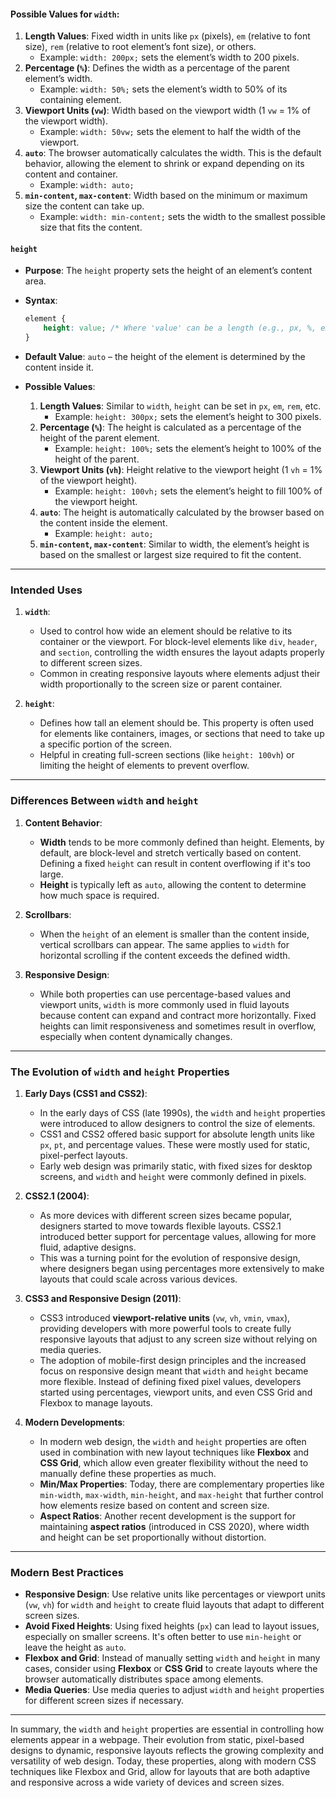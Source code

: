 #### **Possible Values for `width`**:
1. **Length Values**: Fixed width in units like `px` (pixels), `em` (relative to font size), `rem` (relative to root element’s font size), or others.
   - Example: `width: 200px;` sets the element’s width to 200 pixels.
2. **Percentage (`%`)**: Defines the width as a percentage of the parent element’s width.
   - Example: `width: 50%;` sets the element’s width to 50% of its containing element.
3. **Viewport Units (`vw`)**: Width based on the viewport width (1 `vw` = 1% of the viewport width).
   - Example: `width: 50vw;` sets the element to half the width of the viewport.
4. **`auto`**: The browser automatically calculates the width. This is the default behavior, allowing the element to shrink or expand depending on its content and container.
   - Example: `width: auto;`
5. **`min-content`, `max-content`**: Width based on the minimum or maximum size the content can take up.
   - Example: `width: min-content;` sets the width to the smallest possible size that fits the content.

#### **`height`**
- **Purpose**: The `height` property sets the height of an element’s content area.
- **Syntax**:
  ```css
  element {
      height: value; /* Where 'value' can be a length (e.g., px, %, em, vh) or 'auto' */
  }
  ```
- **Default Value**: `auto` – the height of the element is determined by the content inside it.

- **Possible Values**:
  1. **Length Values**: Similar to `width`, `height` can be set in `px`, `em`, `rem`, etc.
     - Example: `height: 300px;` sets the element’s height to 300 pixels.
  2. **Percentage (`%`)**: The height is calculated as a percentage of the height of the parent element.
     - Example: `height: 100%;` sets the element’s height to 100% of the height of the parent.
  3. **Viewport Units (`vh`)**: Height relative to the viewport height (1 `vh` = 1% of the viewport height).
     - Example: `height: 100vh;` sets the element’s height to fill 100% of the viewport height.
  4. **`auto`**: The height is automatically calculated by the browser based on the content inside the element.
     - Example: `height: auto;`
  5. **`min-content`, `max-content`**: Similar to width, the element’s height is based on the smallest or largest size required to fit the content.

---

### **Intended Uses**

1. **`width`**: 
   - Used to control how wide an element should be relative to its container or the viewport. For block-level elements like `div`, `header`, and `section`, controlling the width ensures the layout adapts properly to different screen sizes.
   - Common in creating responsive layouts where elements adjust their width proportionally to the screen size or parent container.
   
2. **`height`**: 
   - Defines how tall an element should be. This property is often used for elements like containers, images, or sections that need to take up a specific portion of the screen.
   - Helpful in creating full-screen sections (like `height: 100vh`) or limiting the height of elements to prevent overflow.

---

### **Differences Between `width` and `height`**

1. **Content Behavior**:
   - **Width** tends to be more commonly defined than height. Elements, by default, are block-level and stretch vertically based on content. Defining a fixed `height` can result in content overflowing if it's too large.
   - **Height** is typically left as `auto`, allowing the content to determine how much space is required.

2. **Scrollbars**:
   - When the `height` of an element is smaller than the content inside, vertical scrollbars can appear. The same applies to `width` for horizontal scrolling if the content exceeds the defined width.

3. **Responsive Design**:
   - While both properties can use percentage-based values and viewport units, `width` is more commonly used in fluid layouts because content can expand and contract more horizontally. Fixed heights can limit responsiveness and sometimes result in overflow, especially when content dynamically changes.

---

### **The Evolution of `width` and `height` Properties**

1. **Early Days (CSS1 and CSS2)**:
   - In the early days of CSS (late 1990s), the `width` and `height` properties were introduced to allow designers to control the size of elements.
   - CSS1 and CSS2 offered basic support for absolute length units like `px`, `pt`, and percentage values. These were mostly used for static, pixel-perfect layouts.
   - Early web design was primarily static, with fixed sizes for desktop screens, and `width` and `height` were commonly defined in pixels.

2. **CSS2.1 (2004)**:
   - As more devices with different screen sizes became popular, designers started to move towards flexible layouts. CSS2.1 introduced better support for percentage values, allowing for more fluid, adaptive designs.
   - This was a turning point for the evolution of responsive design, where designers began using percentages more extensively to make layouts that could scale across various devices.

3. **CSS3 and Responsive Design (2011)**:
   - CSS3 introduced **viewport-relative units** (`vw`, `vh`, `vmin`, `vmax`), providing developers with more powerful tools to create fully responsive layouts that adjust to any screen size without relying on media queries.
   - The adoption of mobile-first design principles and the increased focus on responsive design meant that `width` and `height` became more flexible. Instead of defining fixed pixel values, developers started using percentages, viewport units, and even CSS Grid and Flexbox to manage layouts.

4. **Modern Developments**:
   - In modern web design, the `width` and `height` properties are often used in combination with new layout techniques like **Flexbox** and **CSS Grid**, which allow even greater flexibility without the need to manually define these properties as much.
   - **Min/Max Properties**: Today, there are complementary properties like `min-width`, `max-width`, `min-height`, and `max-height` that further control how elements resize based on content and screen size.
   - **Aspect Ratios**: Another recent development is the support for maintaining **aspect ratios** (introduced in CSS 2020), where width and height can be set proportionally without distortion.

---

### **Modern Best Practices**

- **Responsive Design**: Use relative units like percentages or viewport units (`vw`, `vh`) for `width` and `height` to create fluid layouts that adapt to different screen sizes.
- **Avoid Fixed Heights**: Using fixed heights (`px`) can lead to layout issues, especially on smaller screens. It's often better to use `min-height` or leave the height as `auto`.
- **Flexbox and Grid**: Instead of manually setting `width` and `height` in many cases, consider using **Flexbox** or **CSS Grid** to create layouts where the browser automatically distributes space among elements.
- **Media Queries**: Use media queries to adjust `width` and `height` properties for different screen sizes if necessary.

--- 

In summary, the `width` and `height` properties are essential in controlling how elements appear in a webpage. Their evolution from static, pixel-based designs to dynamic, responsive layouts reflects the growing complexity and versatility of web design. Today, these properties, along with modern CSS techniques like Flexbox and Grid, allow for layouts that are both adaptive and responsive across a wide variety of devices and screen sizes.